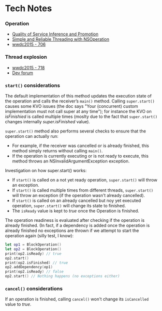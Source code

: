 # Tech Notes

### Operation

 - [Quality of Service Inference and Promotion](https://developer.apple.com/library/archive/documentation/Performance/Conceptual/EnergyGuide-iOS/PrioritizeWorkWithQoS.html#//apple_ref/doc/uid/TP40015243-CH39)
 - [Simple and Reliable Threading with NSOperation](https://developer.apple.com/library/archive/technotes/tn2109/_index.html#//apple_ref/doc/uid/DTS40010274-CH1-SUBSECTION11)
 - [wwdc2015 - 706](https://developer.apple.com/videos/play/wwdc2017/706/)

 ### Thread explosion

 - [wwdc2015 - 718](https://developer.apple.com/videos/play/wwdc2015/718/)
 - [Dev forum]( https://forums.developer.apple.com/thread/51952)

### `start()` considerations

The default implementation of this method updates the execution state of the operation and calls the receiver’s `main()` method.
Calling `super.start()` causes some KVO issues (the doc says "Your (concurrent) custom implementation must not call super at any time"); for instance the KVO on *isFinishied* is called multiple times (moslty due to the fact that `super.start()` changes internally *super.isFinished* value).

`super.start()` method also performs several checks to ensure that the operation can actually run: 
- For example, if the receiver was cancelled or is already finished, this method simply returns without calling `main()`.
- If the operation is currently executing or is not ready to execute, this method throws an NSInvalidArgumentException exception.

Investigation on how super.start() works:
- If `start()` is called on a not yet ready operation, `super.start()` will throw an exception.
- If `start()` is called multiple times from different threads, `super.start()` will throw an exception (if the operation wasn't already cancelled).
- If `start()` is called on an already cancelled but noy yet executed operation, `super.start()` will change its state to finished.
- The `isReady` value is kept to *true* once the Operation is finished.

The operation readiness is evaluated after checking if the operation is already finished.
(In fact, if a dependency is added once the operation is already finished no exceptions are thrown if we attempt to start the operation again
(silly test, I know):

```swift
let op1 = BlockOperation()
let op2 = BlockOperation()
print(op2.isReady) // true
op2.start()
print(op2.isFinished) // true
op2.addDependency(op1)
print(op2.isReady) // false
op2.start() // Nothing happens (no exceptions either)
```

### `cancel()` considerations

If an operation is finished, calling `cancel()`  won't change its `isCancelled` value to *true*.

